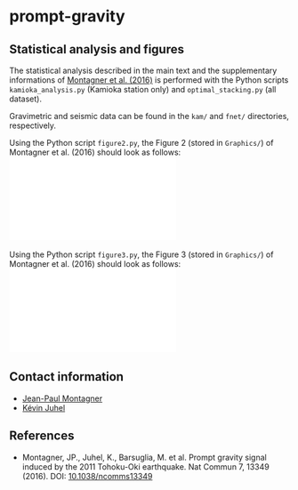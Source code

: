 # prompt-gravity

## Statistical analysis and figures

The statistical analysis described in the main text and the supplementary informations of
[Montagner et al. (2016)](https://doi.org/10.1038/ncomms13349) is performed with the Python scripts
`kamioka_analysis.py` (Kamioka station only) and `optimal_stacking.py` (all dataset).

Gravimetric and seismic data can be found in the `kam/` and `fnet/` directories, respectively.

Using the Python script `figure2.py`, the Figure 2 (stored in `Graphics/`) of Montagner et al. (2016) should look as follows:
![graphics/figure2.pdf](graphics/figure2.pdf)

Using the Python script `figure3.py`, the Figure 3 (stored in `Graphics/`) of Montagner et al. (2016) should look as follows:
![graphics/figure3.pdf](graphics/figure3.pdf)


## Contact information
* [Jean-Paul Montagner](mailto:jpm@ipgp.fr)
* [Kévin Juhel](mailto:kjuhel.pro@gmail.com)


## References
* Montagner, JP., Juhel, K., Barsuglia, M. et al. Prompt gravity signal induced by the 2011 Tohoku-Oki earthquake. Nat Commun 7, 13349 (2016). DOI: [10.1038/ncomms13349](https://doi.org/10.1038/ncomms13349)
